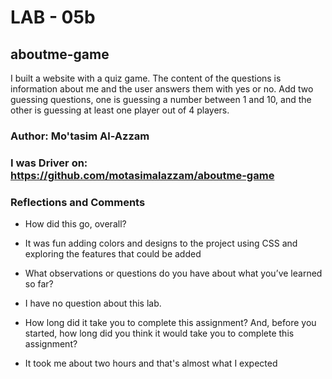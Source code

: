 # LAB - 05b

## aboutme-game

I built a website with a quiz game. The content of the questions is information about me and the user answers them with yes or no. Add two guessing questions, one is guessing a number between 1 and 10, and the other is guessing at least one player out of 4 players.

### Author: Mo'tasim Al-Azzam
### I was Driver on: https://github.com/motasimalazzam/aboutme-game

### Reflections and Comments

* How did this go, overall?

* It was fun adding colors and designs to the project using CSS and exploring the features that could be added

* What observations or questions do you have about what you’ve learned so far?

* I have no question about this lab.

* How long did it take you to complete this assignment? And, before you started, how long did you think it would take you to complete this assignment?

* It took me about two hours and that's almost what I expected